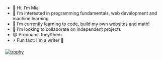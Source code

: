 - 👋 Hi, I’m Mia
- 👀 I’m interested in programming fundamentals, web development and machine learning
- 🌱 I’m currently learning to code, build my own websites and math!
- 💞️ I’m looking to collaborate on independent projects
- 😄 Pronouns: they/them
- ⚡ Fun fact: I'm a writer 🥳

[![trophy](https://github-profile-trophy.vercel.app/?username=sowmya-hub&theme=nord&row=1&margin-w=8)](https://github.com/sowmya-hub/github-profile-trophy)

<!---
mia-is-here/mia-is-here is a ✨ special ✨ repository because its `README.md` (this file) appears on your GitHub profile.
You can click the Preview link to take a look at your changes.
--->
